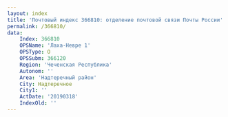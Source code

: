 ```yaml
---
layout: index
title: 'Почтовый индекс 366810: отделение почтовой связи Почты России'
permalink: /366810/
data:
    Index: 366810
    OPSName: 'Лаха-Невре 1'
    OPSType: О
    OPSSubm: 366120
    Region: 'Чеченская Республика'
    Autonom: ''
    Area: 'Надтеречный район'
    City: Надтеречное
    City1: ''
    ActDate: '20190318'
    IndexOld: ''
---
```

